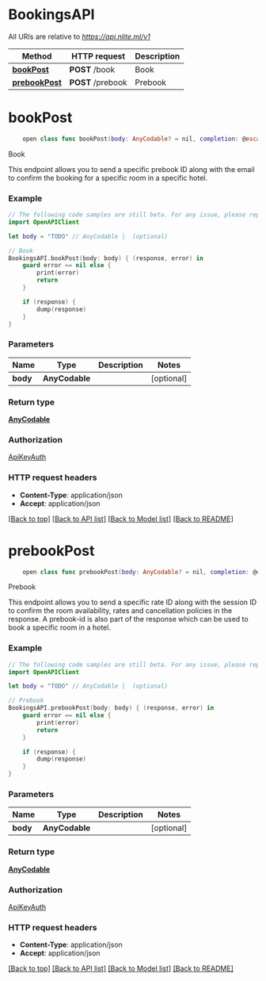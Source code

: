 # BookingsAPI

All URIs are relative to _https://api.nlite.ml/v1_

| Method                                        | HTTP request      | Description |
| --------------------------------------------- | ----------------- | ----------- |
| [**bookPost**](BookingsAPI.md#bookpost)       | **POST** /book    | Book        |
| [**prebookPost**](BookingsAPI.md#prebookpost) | **POST** /prebook | Prebook     |

# **bookPost**

```swift
    open class func bookPost(body: AnyCodable? = nil, completion: @escaping (_ data: AnyCodable?, _ error: Error?) -> Void)
```

Book

This endpoint allows you to send a specific prebook ID along with the email to confirm the booking for a specific room in a specific hotel.

### Example

```swift
// The following code samples are still beta. For any issue, please report via http://github.com/OpenAPITools/openapi-generator/issues/new
import OpenAPIClient

let body = "TODO" // AnyCodable |  (optional)

// Book
BookingsAPI.bookPost(body: body) { (response, error) in
    guard error == nil else {
        print(error)
        return
    }

    if (response) {
        dump(response)
    }
}
```

### Parameters

| Name     | Type           | Description | Notes      |
| -------- | -------------- | ----------- | ---------- |
| **body** | **AnyCodable** |             | [optional] |

### Return type

[**AnyCodable**](AnyCodable.md)

### Authorization

[ApiKeyAuth](../README.md#ApiKeyAuth)

### HTTP request headers

- **Content-Type**: application/json
- **Accept**: application/json

[[Back to top]](#) [[Back to API list]](../README.md#documentation-for-api-endpoints) [[Back to Model list]](../README.md#documentation-for-models) [[Back to README]](../README.md)

# **prebookPost**

```swift
    open class func prebookPost(body: AnyCodable? = nil, completion: @escaping (_ data: AnyCodable?, _ error: Error?) -> Void)
```

Prebook

This endpoint allows you to send a specific rate ID along with the session ID to confirm the room availability, rates and cancellation policies in the response. A prebook-id is also part of the response which can be used to book a specific room in a hotel.

### Example

```swift
// The following code samples are still beta. For any issue, please report via http://github.com/OpenAPITools/openapi-generator/issues/new
import OpenAPIClient

let body = "TODO" // AnyCodable |  (optional)

// Prebook
BookingsAPI.prebookPost(body: body) { (response, error) in
    guard error == nil else {
        print(error)
        return
    }

    if (response) {
        dump(response)
    }
}
```

### Parameters

| Name     | Type           | Description | Notes      |
| -------- | -------------- | ----------- | ---------- |
| **body** | **AnyCodable** |             | [optional] |

### Return type

[**AnyCodable**](AnyCodable.md)

### Authorization

[ApiKeyAuth](../README.md#ApiKeyAuth)

### HTTP request headers

- **Content-Type**: application/json
- **Accept**: application/json

[[Back to top]](#) [[Back to API list]](../README.md#documentation-for-api-endpoints) [[Back to Model list]](../README.md#documentation-for-models) [[Back to README]](../README.md)
